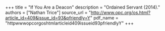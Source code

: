 +++
title = "If You Are a Deacon"
description = "Ordained Servant (2014)."
authors = ["Nathan Trice"]
source_url = "http://www.opc.org/os.html?article_id=409&issue_id=93&pfriendly=Y"
pdf_name = "httpwwwopcorgoshtmlarticleid409issueid93pfriendlyY"
+++
